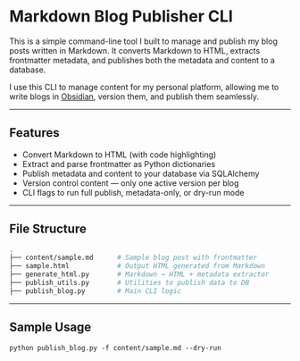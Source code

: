 # Markdown Blog Publisher CLI

This is a simple command-line tool I built to manage and publish my blog posts written in Markdown. It converts Markdown to HTML, extracts frontmatter metadata, and publishes both the metadata and content to a database.

I use this CLI to manage content for my personal platform, allowing me to write blogs in [Obsidian](https://obsidian.md), version them, and publish them seamlessly.

---

## Features

- Convert Markdown to HTML (with code highlighting)
- Extract and parse frontmatter as Python dictionaries
- Publish metadata and content to your database via SQLAlchemy
- Version control content — only one active version per blog
- CLI flags to run full publish, metadata-only, or dry-run mode

---

## File Structure

```bash
.
├── content/sample.md      # Sample blog post with frontmatter
├── sample.html            # Output HTML generated from Markdown
├── generate_html.py       # Markdown → HTML + metadata extractor
├── publish_utils.py       # Utilities to publish data to DB
├── publish_blog.py        # Main CLI logic
```
---
## Sample Usage
`python publish_blog.py -f content/sample.md --dry-run`

